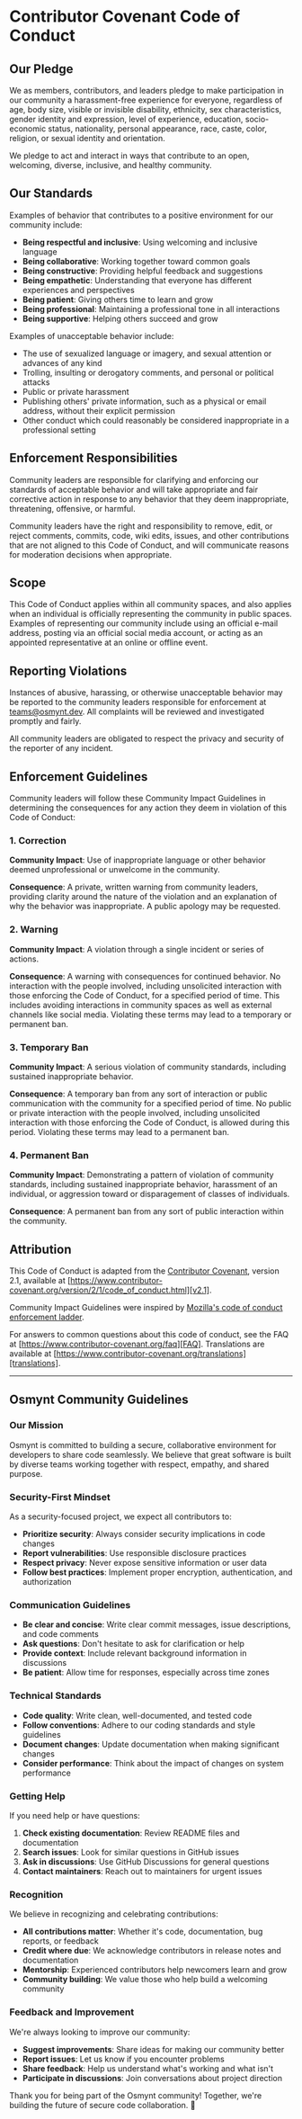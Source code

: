 # Contributor Covenant Code of Conduct

## Our Pledge

We as members, contributors, and leaders pledge to make participation in our community a harassment-free experience for everyone, regardless of age, body size, visible or invisible disability, ethnicity, sex characteristics, gender identity and expression, level of experience, education, socio-economic status, nationality, personal appearance, race, caste, color, religion, or sexual identity and orientation.

We pledge to act and interact in ways that contribute to an open, welcoming, diverse, inclusive, and healthy community.

## Our Standards

Examples of behavior that contributes to a positive environment for our community include:

* **Being respectful and inclusive**: Using welcoming and inclusive language
* **Being collaborative**: Working together toward common goals
* **Being constructive**: Providing helpful feedback and suggestions
* **Being empathetic**: Understanding that everyone has different experiences and perspectives
* **Being patient**: Giving others time to learn and grow
* **Being professional**: Maintaining a professional tone in all interactions
* **Being supportive**: Helping others succeed and grow

Examples of unacceptable behavior include:

* The use of sexualized language or imagery, and sexual attention or advances of any kind
* Trolling, insulting or derogatory comments, and personal or political attacks
* Public or private harassment
* Publishing others' private information, such as a physical or email address, without their explicit permission
* Other conduct which could reasonably be considered inappropriate in a professional setting

## Enforcement Responsibilities

Community leaders are responsible for clarifying and enforcing our standards of acceptable behavior and will take appropriate and fair corrective action in response to any behavior that they deem inappropriate, threatening, offensive, or harmful.

Community leaders have the right and responsibility to remove, edit, or reject comments, commits, code, wiki edits, issues, and other contributions that are not aligned to this Code of Conduct, and will communicate reasons for moderation decisions when appropriate.

## Scope

This Code of Conduct applies within all community spaces, and also applies when an individual is officially representing the community in public spaces. Examples of representing our community include using an official e-mail address, posting via an official social media account, or acting as an appointed representative at an online or offline event.

## Reporting Violations

Instances of abusive, harassing, or otherwise unacceptable behavior may be reported to the community leaders responsible for enforcement at [teams@osmynt.dev](mailto:teams@osmynt.dev). All complaints will be reviewed and investigated promptly and fairly.

All community leaders are obligated to respect the privacy and security of the reporter of any incident.

## Enforcement Guidelines

Community leaders will follow these Community Impact Guidelines in determining the consequences for any action they deem in violation of this Code of Conduct:

### 1. Correction

**Community Impact**: Use of inappropriate language or other behavior deemed unprofessional or unwelcome in the community.

**Consequence**: A private, written warning from community leaders, providing clarity around the nature of the violation and an explanation of why the behavior was inappropriate. A public apology may be requested.

### 2. Warning

**Community Impact**: A violation through a single incident or series of actions.

**Consequence**: A warning with consequences for continued behavior. No interaction with the people involved, including unsolicited interaction with those enforcing the Code of Conduct, for a specified period of time. This includes avoiding interactions in community spaces as well as external channels like social media. Violating these terms may lead to a temporary or permanent ban.

### 3. Temporary Ban

**Community Impact**: A serious violation of community standards, including sustained inappropriate behavior.

**Consequence**: A temporary ban from any sort of interaction or public communication with the community for a specified period of time. No public or private interaction with the people involved, including unsolicited interaction with those enforcing the Code of Conduct, is allowed during this period. Violating these terms may lead to a permanent ban.

### 4. Permanent Ban

**Community Impact**: Demonstrating a pattern of violation of community standards, including sustained inappropriate behavior, harassment of an individual, or aggression toward or disparagement of classes of individuals.

**Consequence**: A permanent ban from any sort of public interaction within the community.

## Attribution

This Code of Conduct is adapted from the [Contributor Covenant][homepage], version 2.1, available at [https://www.contributor-covenant.org/version/2/1/code_of_conduct.html][v2.1].

Community Impact Guidelines were inspired by [Mozilla's code of conduct enforcement ladder][Mozilla CoC].

For answers to common questions about this code of conduct, see the FAQ at [https://www.contributor-covenant.org/faq][FAQ]. Translations are available at [https://www.contributor-covenant.org/translations][translations].

[homepage]: https://www.contributor-covenant.org
[v2.1]: https://www.contributor-covenant.org/version/2/1/code_of_conduct.html
[Mozilla CoC]: https://github.com/mozilla/diversity
[FAQ]: https://www.contributor-covenant.org/faq
[translations]: https://www.contributor-covenant.org/translations

---

## Osmynt Community Guidelines

### Our Mission

Osmynt is committed to building a secure, collaborative environment for developers to share code seamlessly. We believe that great software is built by diverse teams working together with respect, empathy, and shared purpose.

### Security-First Mindset

As a security-focused project, we expect all contributors to:

* **Prioritize security**: Always consider security implications in code changes
* **Report vulnerabilities**: Use responsible disclosure practices
* **Respect privacy**: Never expose sensitive information or user data
* **Follow best practices**: Implement proper encryption, authentication, and authorization

### Communication Guidelines

* **Be clear and concise**: Write clear commit messages, issue descriptions, and code comments
* **Ask questions**: Don't hesitate to ask for clarification or help
* **Provide context**: Include relevant background information in discussions
* **Be patient**: Allow time for responses, especially across time zones

### Technical Standards

* **Code quality**: Write clean, well-documented, and tested code
* **Follow conventions**: Adhere to our coding standards and style guidelines
* **Document changes**: Update documentation when making significant changes
* **Consider performance**: Think about the impact of changes on system performance

### Getting Help

If you need help or have questions:

1. **Check existing documentation**: Review README files and documentation
2. **Search issues**: Look for similar questions in GitHub issues
3. **Ask in discussions**: Use GitHub Discussions for general questions
4. **Contact maintainers**: Reach out to maintainers for urgent issues

### Recognition

We believe in recognizing and celebrating contributions:

* **All contributions matter**: Whether it's code, documentation, bug reports, or feedback
* **Credit where due**: We acknowledge contributors in release notes and documentation
* **Mentorship**: Experienced contributors help newcomers learn and grow
* **Community building**: We value those who help build a welcoming community

### Feedback and Improvement

We're always looking to improve our community:

* **Suggest improvements**: Share ideas for making our community better
* **Report issues**: Let us know if you encounter problems
* **Share feedback**: Help us understand what's working and what isn't
* **Participate in discussions**: Join conversations about project direction

Thank you for being part of the Osmynt community! Together, we're building the future of secure code collaboration. 🚀
